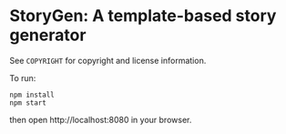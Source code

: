 # StoryGen: A template-based story generator

See `COPYRIGHT` for copyright and license information.

To run:
```
npm install
npm start
```
then open http://localhost:8080 in your browser.
